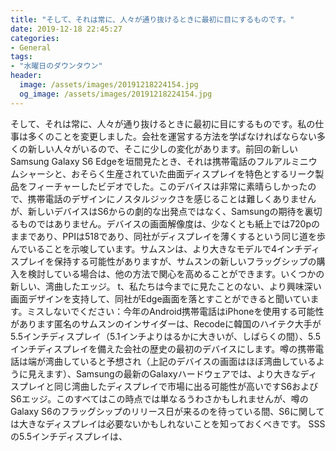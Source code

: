 ```yaml
---
title: "そして、それは常に、人々が通り抜けるときに最初に目にするものです。"
date: 2019-12-18 22:45:27
categories:
- General
tags:
- "水曜日のダウンタウン"
header:
  image: /assets/images/20191218224154.jpg
  og_image: /assets/images/20191218224154.jpg
---
```


そして、それは常に、人々が通り抜けるときに最初に目にするものです。私の仕事は多くのことを変更しました。会社を運営する方法を学ばなければならない多くの新しい人々がいるので、そこに少しの変化があります。前回の新しいSamsung Galaxy S6 Edgeを垣間見たとき、それは携帯電話のフルアルミニウムシャーシと、おそらく生産されていた曲面ディスプレイを特色とするリーク製品をフィーチャーしたビデオでした。このデバイスは非常に素晴らしかったので、携帯電話のデザインにノスタルジックさを感じることは難しくありませんが、新しいデバイスはS6からの劇的な出発点ではなく、Samsungの期待を裏切るものではありません。デバイスの画面解像度は、少なくとも紙上では720pのままであり、PPIは518であり、同社がディスプレイを薄くするという同じ道を歩んでいることを示唆しています。サムスンは、より大きなモデルで4インチディスプレイを保持する可能性がありますが、サムスンの新しいフラッグシップの購入を検討している場合は、他の方法で関心を高めることができます。いくつかの新しい、湾曲したエッジ。 t、私たちは今までに見たことのない、より興味深い画面デザインを支持して、同社がEdge画面を落とすことができると聞いています。ミスしないでください：今年のAndroid携帯電話はiPhoneを使用する可能性があります匿名のサムスンのインサイダーは、Recodeに韓国のハイテク大手が5.5インチディスプレイ（5.1インチよりはるかに大きいが、しばらくの間）、5.5インチディスプレイを備えた会社の歴史の最初のデバイスにします。噂の携帯電話は端が湾曲していると予想され（上記のデバイスの画面はほぼ湾曲しているように見えます）、Samsungの最新のGalaxyハードウェアでは、より大きなディスプレイと同じ湾曲したディスプレイで市場に出る可能性が高いですS6およびS6エッジ。このすべてはこの時点では単なるうわさかもしれませんが、噂のGalaxy S6のフラッグシップのリリース日が来るのを待っている間、S6に関しては大きなディスプレイは必要ないかもしれないことを知っておくべきです。 SSSの5.5インチディスプレイは、
